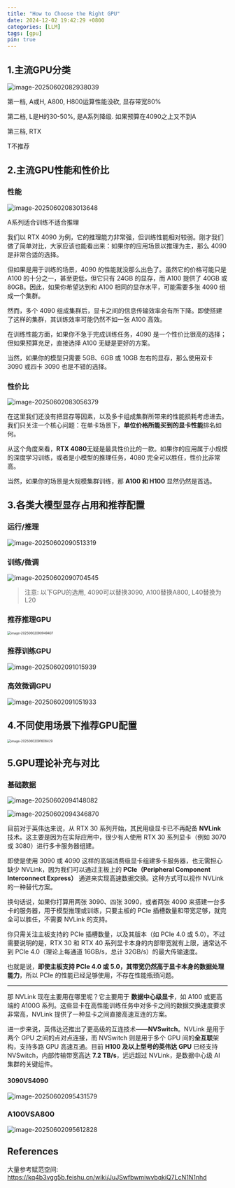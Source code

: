 ```yaml
---
title: "How to Choose the Right GPU"
date: 2024-12-02 19:42:29 +0800
categories: [LLM]
tags: [gpu]
pin: true
---
```


## 1.主流GPU分类

![image-20250602082938039](https://zr-picture.oss-cn-shanghai.aliyuncs.com/image-20250602082938039.png)

第一档, A或H, A800, H800运算性能没砍, 显存带宽80%

第二档, L是H的30-50%, 是A系列降级. 如果预算在4090之上又不到A

第三档, RTX

T不推荐

## 2.主流GPU性能和性价比

### **性能**

![image-20250602083013648](https://zr-picture.oss-cn-shanghai.aliyuncs.com/image-20250602083013648.png)

A系列适合训练不适合推理

我们以 RTX 4090 为例，它的推理能力非常强，但训练性能相对较弱。刚才我们做了简单对比，大家应该也能看出来：如果你的应用场景以推理为主，那么 4090 是非常合适的选择。

但如果是用于训练的场景，4090 的性能就没那么出色了。虽然它的价格可能只是 A100 的十分之一，甚至更低，但它只有 24GB 的显存，而 A100 提供了 40GB 或 80GB。因此，如果你希望达到和 A100 相同的显存水平，可能需要多张 4090 组成一个集群。

然而，多个 4090 组成集群后，显卡之间的信息传输效率会有所下降。即使搭建了这样的集群，其训练效率可能仍然不如一张 A100 高效。

在训练性能方面，如果你不急于完成训练任务，4090 是一个性价比很高的选择；但如果预算充足，直接选择 A100 无疑是更好的方案。

当然，如果你的模型只需要 5GB、6GB 或 10GB 左右的显存，那么使用双卡 3090 或四卡 3090 也是不错的选择。

### **性价比**

![image-20250602083056379](https://zr-picture.oss-cn-shanghai.aliyuncs.com/image-20250602083056379.png)

在这里我们还没有把显存等因素，以及多卡组成集群所带来的性能损耗考虑进去。我们只关注一个核心问题：在单卡场景下，**单位价格所能买到的显卡性能**排名如何。

从这个角度来看，**RTX 4080**无疑是最具性价比的一款。如果你的应用属于小规模的深度学习训练，或者是小模型的推理任务，4080 完全可以胜任，性价比非常高。

当然，如果你的场景是大规模集群训练，那 **A100 和 H100** 显然仍然是首选。

## 3.各类大模型显存占用和推荐配置

### **运行/推理**

![image-20250602090513319](https://zr-picture.oss-cn-shanghai.aliyuncs.com/image-20250602090513319.png)

### **训练/微调**

![image-20250602090704545](https://zr-picture.oss-cn-shanghai.aliyuncs.com/image-20250602090704545.png)

>注意: 以下GPU的选用, 4090可以替换3090, A100替换A800, L40替换为L20

### **推荐推理GPU**

<img src="https://zr-picture.oss-cn-shanghai.aliyuncs.com/image-20250602090949407.png" alt="image-20250602090949407" style="zoom:50%;" />

### **推荐训练GPU**

![image-20250602091015939](https://zr-picture.oss-cn-shanghai.aliyuncs.com/image-20250602091015939.png)

### **高效微调GPU**

![image-20250602091051933](https://zr-picture.oss-cn-shanghai.aliyuncs.com/image-20250602091051933.png)

## 4.不同使用场景下推荐GPU配置

<img src="https://zr-picture.oss-cn-shanghai.aliyuncs.com/image-20250602091608429.png" alt="image-20250602091608429" style="zoom:50%;" />

## 5.GPU理论补充与对比

### 基础数据

![image-20250602094148082](https://zr-picture.oss-cn-shanghai.aliyuncs.com/image-20250602094148082.png)

![image-20250602094346870](https://zr-picture.oss-cn-shanghai.aliyuncs.com/image-20250602094346870.png)

目前对于英伟达来说，从 RTX 30 系列开始，其民用级显卡已不再配备 **NVLink** 技术。这主要是因为在实际应用中，很少有人使用 RTX 30 系列显卡（例如 3070 或 3080）进行多卡服务器组建。

即使是使用 3090 或 4090 这样的高端消费级显卡组建多卡服务器，也无需担心缺少 NVLink，因为我们可以通过主板上的 **PCIe（Peripheral Component Interconnect Express）** 通道来实现高速数据交换。这种方式可以视作 NVLink 的一种替代方案。

换句话说，如果你打算用两张 3090、四张 3090，或者两张 4090 来搭建一台多卡的服务器，用于模型推理或训练，只要主板的 PCIe 插槽数量和带宽足够，就完全可以胜任，不需要 NVLink 的支持。

你只需关注主板支持的 PCIe 插槽数量，以及其版本（如 PCIe 4.0 或 5.0）。不过需要说明的是，RTX 30 和 RTX 40 系列显卡本身的内部带宽就有上限，通常达不到 PCIe 4.0（理论上每通道 16GB/s，总计 32GB/s）的最大传输速度。

也就是说，**即使主板支持 PCIe 4.0 或 5.0，其带宽仍然高于显卡本身的数据处理能力**，所以 PCIe 的性能已经足够使用，不存在性能瓶颈问题。

------

那 NVLink 现在主要用在哪里呢？它主要用于 **数据中心级显卡**，如 A100 或更高端的 A100G 系列。这些显卡在高性能训练任务中对多卡之间的数据交换速度要求非常高，NVLink 提供了一种显卡之间直接高速互连的方案。

进一步来说，英伟达还推出了更高级的互连技术——**NVSwitch**。NVLink 是用于两个 GPU 之间的点对点连接，而 NVSwitch 则是用于多个 GPU 间的**全互联**架构，支持多路 GPU 高速互通。目前 **H100 及以上型号的英伟达 GPU** 已经支持 NVSwitch，内部传输带宽高达 **7.2 TB/s**，远远超过 NVLink，是数据中心级 AI 集群的关键组件。

#### 3090VS4090

![image-20250602095431579](https://zr-picture.oss-cn-shanghai.aliyuncs.com/image-20250602095431579.png)

### A100VSA800

![image-20250602095612828](https://zr-picture.oss-cn-shanghai.aliyuncs.com/image-20250602095612828.png)

## References

大量参考赋范空间: https://kq4b3vgg5b.feishu.cn/wiki/JuJSwfbwmiwvbqkiQ7LcN1N1nhd
